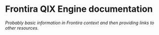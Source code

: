 # Frontira QIX Engine documentation

_Probably basic information in Frontira context and then providing links to other resources._
